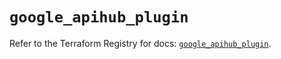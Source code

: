 # `google_apihub_plugin`

Refer to the Terraform Registry for docs: [`google_apihub_plugin`](https://registry.terraform.io/providers/hashicorp/google-beta/6.43.0/docs/resources/google_apihub_plugin).
